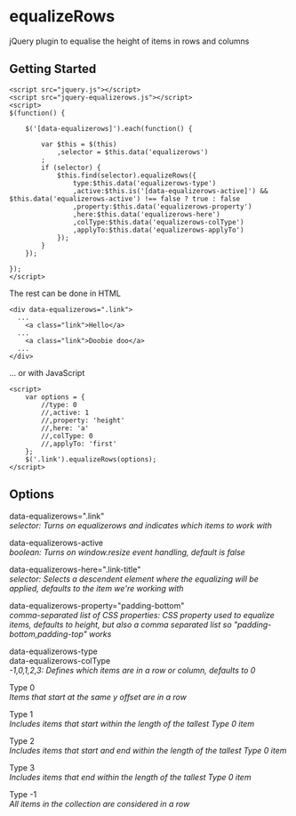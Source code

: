 equalizeRows
============

jQuery plugin to equalise the height of items in rows and columns


Getting Started
----------
```
<script src="jquery.js"></script>
<script src="jquery-equalizerows.js"></script>
<script>
$(function() {
	
	$('[data-equalizerows]').each(function() {
		
		var $this = $(this)
			,selector = $this.data('equalizerows')
		;
		if (selector) {
			$this.find(selector).equalizeRows({
				type:$this.data('equalizerows-type')
				,active:$this.is('[data-equalizerows-active]') && $this.data('equalizerows-active') !== false ? true : false
				,property:$this.data('equalizerows-property')
				,here:$this.data('equalizerows-here')
				,colType:$this.data('equalizerows-colType')
				,applyTo:$this.data('equalizerows-applyTo')
			});
		}
	});
	
});
</script>
```

The rest can be done in HTML
```
<div data-equalizerows=".link">
  ...
    <a class="link">Hello</a>
  ...
    <a class="link">Doobie doo</a>
  ...
</div>
```

... or with JavaScript
```
<script>
	var options = {
		//type: 0
		//,active: 1
		//,property: 'height'
		//,here: 'a'
		//,colType: 0
		//,applyTo: 'first'
	};
    $('.link').equalizeRows(options);
</script>
```

Options
-------------

data-equalizerows=".link"   
_selector: Turns on equalizerows and indicates which items to work with_

data-equalizerows-active   
_boolean: Turns on window.resize event handling, default is false_

data-equalizerows-here=".link-title"   
_selector: Selects a descendent element where the equalizing will be applied, defaults to the item we're working with_

data-equalizerows-property="padding-bottom"   
_comma-separated list of CSS properties: CSS property used to equalize items, defaults to height, but also a comma separated list so "padding-bottom,padding-top" works_

data-equalizerows-type   
data-equalizerows-colType   
_-1,0,1,2,3: Defines which items are in a row or column, defaults to 0_

Type 0   
_Items that start at the same y offset are in a row_

Type 1   
_Includes items that start within the length of the tallest Type 0 item_

Type 2   
_Includes items that start and end within the length of the tallest Type 0 item_

Type 3   
_Includes items that end within the length of the tallest Type 0 item_

Type -1   
_All items in the collection are considered in a row_
